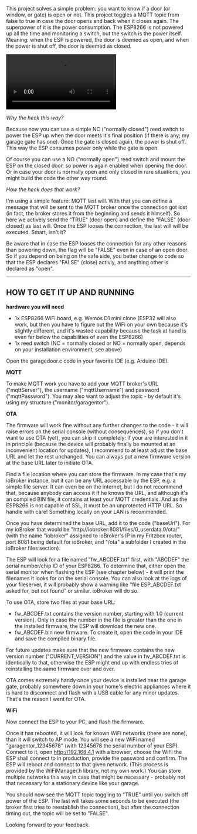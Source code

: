 This project solves a simple problem: you want to know if a door (or window, or gate) is open or not. This project toggles a MQTT topic from false to true in case the door opens and back when it closes again.
The superpower of it is the power consumption. The ESP8266 is not powered up all the time and monitoring a switch, but the switch is the power itself. Meaning: when the ESP is powered, the door is deemed as open, and when the power is shut off, the door is deemed as closed.

![opening gate in a short video](smartgarage.mp4)

*Why the heck this way?*

Because now you can use a simple NC ("normally closed") reed switch to power the ESP up when the door meets it's final position (if there is any; my garage gate has one). Once the gate is closed again, the power is shut off. This way the ESP consumes power only while the gate is open.

Of course you can use a NO ("normally open") reed switch and mount the ESP on the closed door, so power is again enabled when opening the door. Or in case your door is normally open and only closed in rare situations, you might build the code the other way round.

*How the heck does that work?*

I'm using a simple feature: MQTT last will. With that you can define a message that will be sent to the MQTT broker once the connection got lost (in fact, the broker stores it from the beginning and sends it himself). So here we actively send the "TRUE" (door open) and define the "FALSE" (door closed) as last will. Once the ESP looses the connection, the last will will be executed. Smart, isn't it?

Be aware that in case the ESP looses the connection for any other reasons than powering down, the flag will be "FALSE" even in case of an open door. So if you depend on being on the safe side, you better change to code so that the ESP declares "FALSE" (close) activly, and anything other is declared as "open".

-----------------------------------------
HOW TO GET IT UP AND RUNNING
-----------------------------------------

__hardware you will need__

- 1x ESP8266 WiFi board, e.g. Wemos D1 mini clone (ESP32 will also work, but then you have to figure out the WiFi on your own because it's slightly different, and it's wasted capability because the task at hand is even far below the capabilities of even the ESP8266)
- 1x reed switch (NC = normally closed or NO = normally open, depends on your installation environment, see above)

Open the garagedoor.c code in your favorite IDE (e.g. Arduino IDE).

__MQTT__

To make MQTT work you have to add your MQTT broker's URL ("mqttServer"), the username ("mqttUsername") and password ("mqttPassword"). You may also want to adjust the topic - by default it's using my structure ("monitor/garagentor").  

__OTA__

The firmware will work fine without any further changes to the code - it will raise errors on the serial console (without consequences), so if you don't want to use OTA (yet), you can skip it completely: If your are interested in it in principle (because the device will probably finally be mounted at an inconvenient location for updates), I recommend to at least adjust the base URL and let the rest unchanged. You can always put a new firmware version at the base URL later to initiate OTA.

Find a file location where you can store the firmware. In my case that's my ioBroker instance, but it can be any URL accessable by the ESP, e.g. a simple file server. It can even be on the internet, but I do not recommend that, because anybody can access it if he knows the URL, and although it's an compiled BIN file, it contains at least your MQTT credentials. And as the ESP8266 is not capable of SSL, it must be an unprotected HTTP URL. So handle with care! Something locally on your LAN is recommended.

Once you have determined the base URL, add it to the code ("baseUrl"). For my ioBroker that would be "http://iobroker:8081/files/0_userdata.0/ota/" (with the name "iobroker" assigned to ioBroker's IP in my Fritzbox router, port 8081 being default for ioBroker, and "/ota" a subfolder I created in the ioBroker files section).

The ESP will look for a file named "fw_ABCDEF.txt" first, with "ABCDEF" the serial number/chip ID of your ESP8266. To determine that, either open the serial monitor when flashing the ESP (see chapter below) - it will print the filenames it looks for on the serial console. You can also look at the logs of your fileserver, it will probably show a warning like "file ESP_ABCDEF.txt asked for, but not found" or similar. ioBroker will do so.

To use OTA, store two files at your base URL:
- fw_ABCDEF.txt contains the version number, starting with 1.0 (current version). Only in case the number in the file is greater than the one in the installed firmware, the ESP will download the new one.
- fw_ABCDEF.bin new firmware. To create it, open the code in your IDE and save the compiled binary file.

For future updates make sure that the new firmware contains the new version number ("CURRENT_VERSION") and the value in fw_ABCDEF.txt is identically to that, otherwise the ESP might end up with endless tries of reinstalling the same firmware over and over.

OTA comes extremely handy once your device is installed near the garage gate, probably somewhere down in your home's electric appliances where it is hard to disconnect and flash with a USB cable for any minor updates. That's the reason I went for OTA.

__WiFi__

Now connect the ESP to your PC, and flash the firmware.

Once it has rebooted, it will look for known WiFi networks (there are none), than it will switch to AP mode. You will see a new WiFi named "garagentor_12345678" (with 12345678 the serial number of your ESP). Connect to it, open http://192.168.4.1 with a browser, choose the WiFi the ESP shall connect to in production, provide the password and confirm. The ESP will reboot and connect to that given network. (This process is provided by the WiFiManager.h library, not my own work.) You can store multiple networks this way in case that might be necessary - probably not that necessary for a stationary device like your garage. 

You should now see the MQTT topic toggling to "TRUE" until you switch off power of the ESP. The last will takes some seconds to be executed (the broker first tries to reestablish the connection), but after the connection timing out, the topic will be set to "FALSE".

Looking forward to your feedback.
